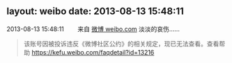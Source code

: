 layout: weibo
date: 2013-08-13 15:48:11
---
<meta name="referrer" content="no-referrer" />

2013-08-13 15:48:11  &nbsp;&nbsp;&nbsp;&nbsp;&nbsp;&nbsp; 来自 <a href="http://weibo.com/" rel="nofollow">微博 weibo.com</a>
淡淡的哀伤……
>  该账号因被投诉违反《微博社区公约》的相关规定，现已无法查看。查看帮助 https://kefu.weibo.com/faqdetail?id=13216
